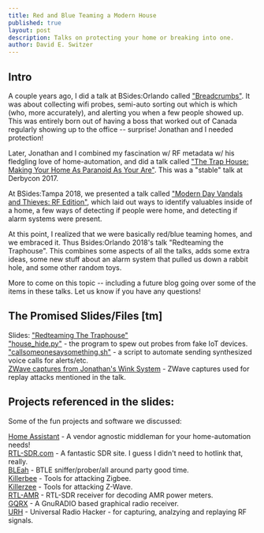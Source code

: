 ```yaml
---
title: Red and Blue Teaming a Modern House
published: true
layout: post
description: Talks on protecting your home or breaking into one.
author: David E. Switzer
---
```

## Intro

A couple years ago, I did a talk at BSides:Orlando called ["Breadcrumbs"](https://www.youtube.com/watch?v=HzQHWUM8cNo).   It was about collecting wifi probes, semi-auto sorting out which is which (who, more accurately), and alerting you when a few people showed up.   This was entirely born out of having a boss that worked out of Canada regularly showing up to the office -- surprise!  Jonathan and I needed protection!

Later, Jonathan and I combined my fascination w/ RF metadata w/ his fledgling love of home-automation, and did a talk called ["The Trap House: Making Your Home As Paranoid As Your Are"](https://www.youtube.com/watch?v=OWUu0gQTKkM).   This was a "stable" talk at Derbycon 2017.

At BSides:Tampa 2018, we presented a talk called ["Modern Day Vandals and Thieves: RF Edition"](https://www.youtube.com/watch?v=O01ppGIWjr0), which laid out ways to identify valuables inside of a home, a few ways of detecting if people were home, and detecting if alarm systems were present.

At this point, I realized that we were basically red/blue teaming homes, and we embraced it.   Thus Bsides:Orlando 2018's talk "Redteaming the Traphouse".  This combines some aspects of all the talks, adds some extra ideas, some new stuff about an alarm system that pulled us down a rabbit hole, and some other random toys.

More to come on this topic -- including a future blog going over some of the items in these talks.  Let us know if you have any questions!


## The Promised Slides/Files [tm]

Slides: ["Redteaming The Traphouse"](https://github.com/Insomniac-Security/Insomniac-Security.github.io/blob/master/static/docs/BsidesOrl2018_Redteaming-the-traphouse.pdf)  
["house_hide.py"](https://github.com/violentlydave/GatosGuardianes/blob/master/house_hide.py) - the program to spew out probes from fake IoT devices.  
["callsomeonesaysomething.sh"](https://github.com/violentlydave/GatosGuardianes/blob/master/callsomeonesaysomething.sh) - a script to automate sending synthesized voice calls for alerts/etc.  
[ZWave captures from Jonathan's Wink System](https://www.youtube.com/watch?v=GL-8XuoxuaQ) - ZWave captures used for replay attacks mentioned in the talk.  

## Projects referenced in the slides:

Some of the fun projects and software we discussed:

[Home Assistant](https://www.home-assistant.io/) - A vendor agnostic middleman for your home-automation needs!  
[RTL-SDR.com](http://www.rtl-sdr.com) - A fantastic SDR site.  I guess I didn't need to hotlink that, really.  
[BLEah](https://github.com/evilsocket/bleah) - BTLE sniffer/prober/all around party good time.  
[Killerbee](https://github.com/riverloopsec/killerbee) - Tools for attacking Zigbee.  
[Killerzee](https://github.com/riverloopsec/killerzee) - Tools for attacking Z-Wave.  
[RTL-AMR](https://github.com/bemasher/rtlamr) - RTL-SDR receiver for decoding AMR power meters.  
[GQRX](http://gqrx.dk) - A GnuRADIO based graphical radio receiver.  
[URH](https://github.com/jopohl/urh) - Universal Radio Hacker - for capturing, analzying and replaying RF signals.  

